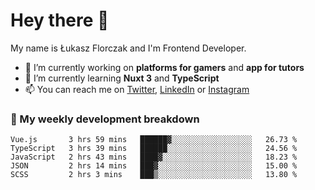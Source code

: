 # Hey there 👋

My name is Łukasz Florczak and I'm Frontend Developer. 

- 🔭 I’m currently working on **platforms for gamers** and **app for tutors**
- 🌱 I’m currently learning **Nuxt 3** and **TypeScript**
- 📫 You can reach me on [Twitter](https://twitter.com/lukaszflorczak), [LinkedIn](https://pl.linkedin.com/in/lukasz-florczak) or [Instagram](https://instagram.com/lukaszflorczak)


### 🧮 My weekly development breakdown

<!--START_SECTION:waka-->
```text
Vue.js       3 hrs 59 mins   ██████▓░░░░░░░░░░░░░░░░░░   26.73 % 
TypeScript   3 hrs 39 mins   ██████░░░░░░░░░░░░░░░░░░░   24.56 % 
JavaScript   2 hrs 43 mins   ████▓░░░░░░░░░░░░░░░░░░░░   18.23 % 
JSON         2 hrs 14 mins   ███▓░░░░░░░░░░░░░░░░░░░░░   15.00 % 
SCSS         2 hrs 3 mins    ███▒░░░░░░░░░░░░░░░░░░░░░   13.80 % 
```
<!--END_SECTION:waka-->

<!--
**lukaszflorczak/lukaszflorczak** is a ✨ _special_ ✨ repository because its `README.md` (this file) appears on your GitHub profile.

Here are some ideas to get you started:

- 🔭 I’m currently working on ...
- 🌱 I’m currently learning ...
- 👯 I’m looking to collaborate on ...
- 🤔 I’m looking for help with ...
- 💬 Ask me about ...
- 📫 How to reach me: ...
- 😄 Pronouns: ...
- ⚡ Fun fact: ...
-->
